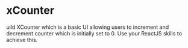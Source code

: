 # xCounter
uild XCounter which is a basic UI allowing users to increment and decrement counter which is initially set to 0. Use your ReactJS skills to achieve this.
